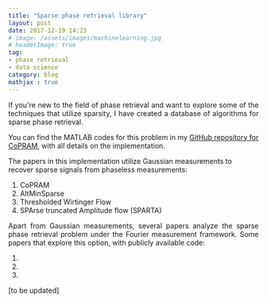 ```yaml
---
title: "Sparse phase retrieval library"
layout: post
date: 2017-12-19 14:23
# image: /assets/images/machinelearning.jpg
# headerImage: true
tag:
- phase retrieval
- data science
category: blog
mathjax : true
---
```

<p style='text-align: justify;'>
If you're new to the field of phase retrieval and want to explore some of the techniques that utilize sparsity, I have created a database of algorithms for sparse phase retrieval.

You can find the MATLAB codes for this problem in my <a target="_blank" href='https://github.com/GauriJagatap/model-copram'> GitHub repository for CoPRAM</a>, with all details on the implementation.

The papers in this implementation utilize Gaussian measurements to recover sparse signals from phaseless measurements:
</p>

1. CoPRAM
2. AltMinSparse
3. Thresholded Wirtinger Flow
4. SPArse truncated Amplitude flow (SPARTA)

<p style='text-align: justify;'>
Apart from Gaussian measurements, several papers analyze the sparse phase retrieval problem under the Fourier measurement framework. Some papers that explore this option, with publicly available code:
</p>

1. 
2. 
3. 



[to be updated]
